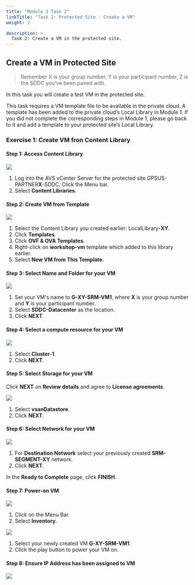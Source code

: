 ```yaml
---
title: "Module 3 Task 2"
linkTitle: "Task 2: Protected Site - Create a VM"
weight: 3

description: >
  Task 2: Create a VM in the protected site.
---
```


## **Create a VM in Protected Site**

>Remember X is your group number, Y is your participant number, Z is the SDDC you've been paired with.

In this task you will create a test VM in the protected site.

This task requires a VM template file to be available in the private cloud. A template has been added to the private cloud’s Local Library in Module 1. If you did not complete the corresponding steps in Module 1, please go back to it and add a template to your protected site’s Local Library.

### **Exercise 1: Create VM fron Content Library**

#### Step 1: Access Content Library

![](Mod3Task2Pic1.png)

1. Log into the AVS vCenter Server for the protected site GPSUS-PARTNER**X**-SDDC. Click the Menu bar.
2. Select **Content Libraries**.

#### Step 2: Create VM from Template

![](Mod3Task2Pic2.png)

1. Select the Content Library you created earlier: LocalLibrary-**XY**.
2. Click **Templates**.
3. Click **OVF & OVA Templates**.
4. Right-click on **workshop-vm** template which added to this library earlier.
5. Select **New VM from This Template**.

#### Step 3: Select Name and Folder for your VM

![](Mod3Task2Pic3.png)

1. Set your VM's name to **G-XY-SRM-VM1**, where **X** is your group number and **Y** is your participant number.
2. Select **SDDC-Datacenter** as the location.
3. Click **NEXT**.

#### Step 4: Select a compute resource for your VM

![](Mod3Task2Pic4.png)

1. Select **Cluster-1**.
2. Click **NEXT**.

#### Step 5: Select Storage for your VM

Click **NEXT** on **Review details** and agree to **License agreements**.

![](Mod3Task2Pic5.png)

1. Select **vsanDatastore**.
2. Click **NEXT**.

#### Step 6: Select Network for your VM

![](Mod3Task2Pic6.png)

1. For **Destination Network** select your previously created **SRM-SEGMENT-XY** network.
2. Click **NEXT**.

In the **Ready to Complete** page, click **FINISH**.

#### Step 7: Power-on VM

![](Mod3Task2Pic7.png)

1. Click on the Menu Bar.
2. Select **Inventory**.

![](Mod3Task2Pic8.png)

1. Select your newly created VM **G-XY-SRM-VM1**.
2. Click the play button to power your VM on.

#### Step 8: Ensure IP Address has been assigned to VM

![](Mod3Task2Pic9.png)

